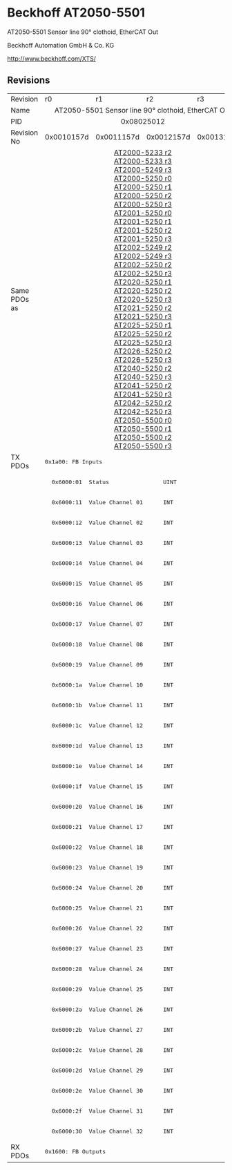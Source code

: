 # Beckhoff AT2050-5501

AT2050-5501 Sensor line 90° clothoid, EtherCAT Out

Beckhoff Automation GmbH & Co. KG

http://www.beckhoff.com/XTS/

## Revisions
<table>
<tr >
<td>Revision</td>
<td>r0</td>
<td>r1</td>
<td>r2</td>
<td>r3</td>
</tr>
<tr >
<td>Name</td>
<td colspan=4 align="center">AT2050-5501 Sensor line 90° clothoid, EtherCAT Out</td>
</tr>
<tr >
<td>PID</td>
<td colspan=4 align="center">0x08025012</td>
</tr>
<tr >
<td>Revision No</td>
<td>0x0010157d</td>
<td>0x0011157d</td>
<td>0x0012157d</td>
<td>0x0013157d</td>
</tr>
<tr >
<td>Same PDOs as</td>
<td colspan=4 align="center"><a href="AT2000-5233">AT2000-5233 r2</a><br/><a href="AT2000-5233">AT2000-5233 r3</a><br/><a href="AT2000-5249">AT2000-5249 r3</a><br/><a href="AT2000-5250">AT2000-5250 r0</a><br/><a href="AT2000-5250">AT2000-5250 r1</a><br/><a href="AT2000-5250">AT2000-5250 r2</a><br/><a href="AT2000-5250">AT2000-5250 r3</a><br/><a href="AT2001-5250">AT2001-5250 r0</a><br/><a href="AT2001-5250">AT2001-5250 r1</a><br/><a href="AT2001-5250">AT2001-5250 r2</a><br/><a href="AT2001-5250">AT2001-5250 r3</a><br/><a href="AT2002-5249">AT2002-5249 r2</a><br/><a href="AT2002-5249">AT2002-5249 r3</a><br/><a href="AT2002-5250">AT2002-5250 r2</a><br/><a href="AT2002-5250">AT2002-5250 r3</a><br/><a href="AT2020-5250">AT2020-5250 r1</a><br/><a href="AT2020-5250">AT2020-5250 r2</a><br/><a href="AT2020-5250">AT2020-5250 r3</a><br/><a href="AT2021-5250">AT2021-5250 r2</a><br/><a href="AT2021-5250">AT2021-5250 r3</a><br/><a href="AT2025-5250">AT2025-5250 r1</a><br/><a href="AT2025-5250">AT2025-5250 r2</a><br/><a href="AT2025-5250">AT2025-5250 r3</a><br/><a href="AT2026-5250">AT2026-5250 r2</a><br/><a href="AT2026-5250">AT2026-5250 r3</a><br/><a href="AT2040-5250">AT2040-5250 r2</a><br/><a href="AT2040-5250">AT2040-5250 r3</a><br/><a href="AT2041-5250">AT2041-5250 r2</a><br/><a href="AT2041-5250">AT2041-5250 r3</a><br/><a href="AT2042-5250">AT2042-5250 r2</a><br/><a href="AT2042-5250">AT2042-5250 r3</a><br/><a href="AT2050-5500">AT2050-5500 r0</a><br/><a href="AT2050-5500">AT2050-5500 r1</a><br/><a href="AT2050-5500">AT2050-5500 r2</a><br/><a href="AT2050-5500">AT2050-5500 r3</a></td>
</tr>
<tr class="txpdo pdosection">
<td rowspan=34 valign=top>TX PDOs</td>
<td colspan=4 align="left"><pre>0x1a00: FB Inputs</pre></td>
<td></td>
</tr>
<tr class="txpdo">
<td colspan=4 align="left"><pre>  0x6000:01  Status                UINT</pre></td>
</tr>
<tr class="txpdo">
<td colspan=4 align="left"><pre>  0x6000:11  Value Channel 01      INT</pre></td>
</tr>
<tr class="txpdo">
<td colspan=4 align="left"><pre>  0x6000:12  Value Channel 02      INT</pre></td>
</tr>
<tr class="txpdo">
<td colspan=4 align="left"><pre>  0x6000:13  Value Channel 03      INT</pre></td>
</tr>
<tr class="txpdo">
<td colspan=4 align="left"><pre>  0x6000:14  Value Channel 04      INT</pre></td>
</tr>
<tr class="txpdo">
<td colspan=4 align="left"><pre>  0x6000:15  Value Channel 05      INT</pre></td>
</tr>
<tr class="txpdo">
<td colspan=4 align="left"><pre>  0x6000:16  Value Channel 06      INT</pre></td>
</tr>
<tr class="txpdo">
<td colspan=4 align="left"><pre>  0x6000:17  Value Channel 07      INT</pre></td>
</tr>
<tr class="txpdo">
<td colspan=4 align="left"><pre>  0x6000:18  Value Channel 08      INT</pre></td>
</tr>
<tr class="txpdo">
<td colspan=4 align="left"><pre>  0x6000:19  Value Channel 09      INT</pre></td>
</tr>
<tr class="txpdo">
<td colspan=4 align="left"><pre>  0x6000:1a  Value Channel 10      INT</pre></td>
</tr>
<tr class="txpdo">
<td colspan=4 align="left"><pre>  0x6000:1b  Value Channel 11      INT</pre></td>
</tr>
<tr class="txpdo">
<td colspan=4 align="left"><pre>  0x6000:1c  Value Channel 12      INT</pre></td>
</tr>
<tr class="txpdo">
<td colspan=4 align="left"><pre>  0x6000:1d  Value Channel 13      INT</pre></td>
</tr>
<tr class="txpdo">
<td colspan=4 align="left"><pre>  0x6000:1e  Value Channel 14      INT</pre></td>
</tr>
<tr class="txpdo">
<td colspan=4 align="left"><pre>  0x6000:1f  Value Channel 15      INT</pre></td>
</tr>
<tr class="txpdo">
<td colspan=4 align="left"><pre>  0x6000:20  Value Channel 16      INT</pre></td>
</tr>
<tr class="txpdo">
<td colspan=4 align="left"><pre>  0x6000:21  Value Channel 17      INT</pre></td>
</tr>
<tr class="txpdo">
<td colspan=4 align="left"><pre>  0x6000:22  Value Channel 18      INT</pre></td>
</tr>
<tr class="txpdo">
<td colspan=4 align="left"><pre>  0x6000:23  Value Channel 19      INT</pre></td>
</tr>
<tr class="txpdo">
<td colspan=4 align="left"><pre>  0x6000:24  Value Channel 20      INT</pre></td>
</tr>
<tr class="txpdo">
<td colspan=4 align="left"><pre>  0x6000:25  Value Channel 21      INT</pre></td>
</tr>
<tr class="txpdo">
<td colspan=4 align="left"><pre>  0x6000:26  Value Channel 22      INT</pre></td>
</tr>
<tr class="txpdo">
<td colspan=4 align="left"><pre>  0x6000:27  Value Channel 23      INT</pre></td>
</tr>
<tr class="txpdo">
<td colspan=4 align="left"><pre>  0x6000:28  Value Channel 24      INT</pre></td>
</tr>
<tr class="txpdo">
<td colspan=4 align="left"><pre>  0x6000:29  Value Channel 25      INT</pre></td>
</tr>
<tr class="txpdo">
<td colspan=4 align="left"><pre>  0x6000:2a  Value Channel 26      INT</pre></td>
</tr>
<tr class="txpdo">
<td colspan=4 align="left"><pre>  0x6000:2b  Value Channel 27      INT</pre></td>
</tr>
<tr class="txpdo">
<td colspan=4 align="left"><pre>  0x6000:2c  Value Channel 28      INT</pre></td>
</tr>
<tr class="txpdo">
<td colspan=4 align="left"><pre>  0x6000:2d  Value Channel 29      INT</pre></td>
</tr>
<tr class="txpdo">
<td colspan=4 align="left"><pre>  0x6000:2e  Value Channel 30      INT</pre></td>
</tr>
<tr class="txpdo">
<td colspan=4 align="left"><pre>  0x6000:2f  Value Channel 31      INT</pre></td>
</tr>
<tr class="txpdo">
<td colspan=4 align="left"><pre>  0x6000:30  Value Channel 32      INT</pre></td>
</tr>
<tr class="rxpdo pdosection">
<td rowspan=1 valign=top>RX PDOs</td>
<td colspan=4 align="left"><pre>0x1600: FB Outputs</pre></td>
<td></td>
</tr>
</table>
